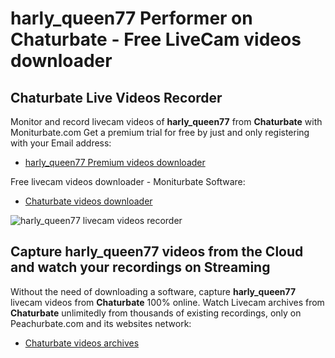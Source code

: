 # harly_queen77 Performer on Chaturbate - Free LiveCam videos downloader

## Chaturbate Live Videos Recorder

Monitor and record livecam videos of **harly_queen77** from **Chaturbate** with Moniturbate.com
Get a premium trial for free by just and only registering with your Email address:
* [harly_queen77 Premium videos downloader](https://moniturbate.com/request-demo-licence-key.html)

Free livecam videos downloader - Moniturbate Software:
* [Chaturbate videos downloader](https://moniturbate.com/moniturbate-download-software.html)

![harly_queen77 livecam videos recorder](https://peachurnet.com/templates/moniturbate-software.png)


## Capture harly_queen77 videos from the Cloud and watch your recordings on Streaming

Without the need of downloading a software, capture **harly_queen77** livecam videos from **Chaturbate** 100% online.
Watch Livecam archives from **Chaturbate** unlimitedly from thousands of existing recordings, only on Peachurbate.com and its websites network:
* [Chaturbate videos archives](https://peachurnet.com/)